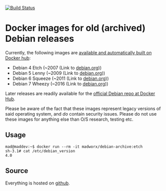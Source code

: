 [![Build Status](https://travis-ci.org/madworx/docker-debian-archive.svg?branch=master)](https://travis-ci.org/madworx/docker-debian-archive)

# Docker images for old (archived) Debian releases

Currently, the following images are [available and automatically built on Docker hub](https://hub.docker.com/r/madworx/debian-archive/):

  * Debian 4 Etch    (~2007 (Link to [debian.org](https://www.debian.org/releases/etch/)))
  * Debian 5 Lenny   (~2009 (Link to [debian.org](https://www.debian.org/releases/lenny/)))
  * Debian 6 Squeeze (~2011 (Link to [debian.org](https://www.debian.org/releases/squeeze/)))
  * Debian 7 Wheezy  (~2016 (Link to [debian.org](https://www.debian.org/releases/wheezy/)))

Later releases are readily available for the [official Debian repo at Docker Hub](https://hub.docker.com/_/debian/).

Please  be  aware of  the  fact  that  these images  represent  legacy
versions  of   said  operating  system,  and   *do*  contain  security
issues. Please  do not  use these  images for  anything else  than O/S
research, testing etc.

## Usage

```
mad@maddev:~$ docker run --rm -it madworx/debian-archive:etch
sh-3.1# cat /etc/debian_version
4.0
```

## Source

Everything is hosted on [github](https://github.com/madworx/docker-debian-archive).
